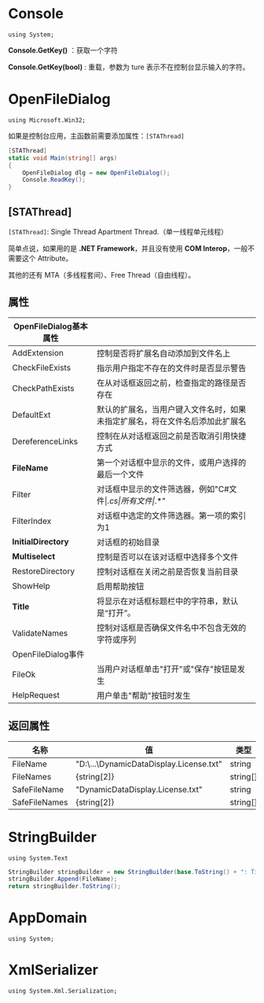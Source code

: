 # Console

`using System;`

**Console.GetKey()** ：获取一个字符

**Console.GetKey(bool)** : 重载，参数为 ture 表示不在控制台显示输入的字符。

# OpenFileDialog

`using Microsoft.Win32;`

如果是控制台应用，主函数前需要添加属性：`[STAThread]`

```c#
[STAThread]
static void Main(string[] args)
{
    OpenFileDialog dlg = new OpenFileDialog();            
    Console.ReadKey();
}
```

## [STAThread]

`[STAThread]`: Single Thread Apartment Thread.（单一线程单元线程）

简单点说，如果用的是 **.NET Framework**，并且没有使用 **COM Interop**，一般不需要这个 Attribute。

其他的还有 MTA（多线程套间）、Free Thread（自由线程）。

## 属性

| OpenFileDialog基本属性 |                                                              |
| ---------------------- | ------------------------------------------------------------ |
| AddExtension           | 控制是否将扩展名自动添加到文件名上                           |
| CheckFileExists        | 指示用户指定不存在的文件时是否显示警告                       |
| CheckPathExists        | 在从对话框返回之前，检查指定的路径是否存在                   |
| DefaultExt             | 默认的扩展名，当用户键入文件名时，如果未指定扩展名，将在文件名后添加此扩展名 |
| DereferenceLinks       | 控制在从对话框返回之前是否取消引用快捷方式                   |
| **FileName**           | 第一个对话框中显示的文件，或用户选择的最后一个文件           |
| Filter                 | 对话框中显示的文件筛选器，例如"C#文件\|*.cs\|所有文件\|*.*"  |
| FilterIndex            | 对话框中选定的文件筛选器。第一项的索引为1                    |
| **InitialDirectory**   | 对话框的初始目录                                             |
| **Multiselect**        | 控制是否可以在该对话框中选择多个文件                         |
| RestoreDirectory       | 控制对话框在关闭之前是否恢复当前目录                         |
| ShowHelp               | 启用帮助按钮                                                 |
| **Title**              | 将显示在对话框标题栏中的字符串，默认是“打开”。               |
| ValidateNames          | 控制对话框是否确保文件名中不包含无效的字符或序列             |
| OpenFileDialog事件     |                                                              |
| FileOk                 | 当用户对话框单击"打开"或"保存"按钮是发生                     |
| HelpRequest            | 用户单击"帮助"按钮时发生                                     |

## 返回属性

| 名称          | 值                                        | 类型     |
| ------------- | ----------------------------------------- | -------- |
| FileName      | "D:\\...\\DynamicDataDisplay.License.txt" | string   |
| FileNames     | {string[2]}                               | string[] |
| SafeFileName  | "DynamicDataDisplay.License.txt"          | string   |
| SafeFileNames | {string[2]}                               | string[] |

# StringBuilder

`using System.Text`

```c#
StringBuilder stringBuilder = new StringBuilder(base.ToString() + ": Title: " + Title + ", FileName: ");
stringBuilder.Append(FileName);
return stringBuilder.ToString();
```

# AppDomain

`using System;`

# XmlSerializer

`using System.Xml.Serialization;`
